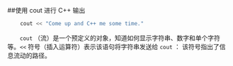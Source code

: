 ##使用 cout 进行 C++ 输出

```javascript    
    cout << "Come up and C++ me some time."
```

&emsp;&emsp;`cout` （流）是一个预定义的对象，知道如何显示字符串、数字和单个字符等。`<<` 符号（插入运算符）表示该语句将字符串发送给 `cout` ： 该符号指出了信息流动的路径。

&emsp;&emsp;